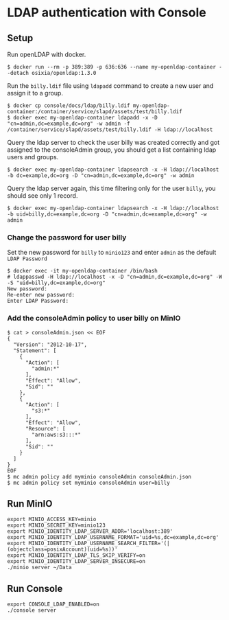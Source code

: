 # LDAP authentication with Console

## Setup

Run openLDAP with docker.

```
$ docker run --rm -p 389:389 -p 636:636 --name my-openldap-container --detach osixia/openldap:1.3.0
```

Run the `billy.ldif` file using `ldapadd` command to create a new user and assign it to a group.

```
$ docker cp console/docs/ldap/billy.ldif my-openldap-container:/container/service/slapd/assets/test/billy.ldif
$ docker exec my-openldap-container ldapadd -x -D "cn=admin,dc=example,dc=org" -w admin -f /container/service/slapd/assets/test/billy.ldif -H ldap://localhost
```

Query the ldap server to check the user billy was created correctly and got assigned to the consoleAdmin group, you should get a list 
containing ldap users and groups.

```
$ docker exec my-openldap-container ldapsearch -x -H ldap://localhost -b dc=example,dc=org -D "cn=admin,dc=example,dc=org" -w admin
```

Query the ldap server again, this time filtering only for the user `billy`, you should see only 1 record.

```
$ docker exec my-openldap-container ldapsearch -x -H ldap://localhost -b uid=billy,dc=example,dc=org -D "cn=admin,dc=example,dc=org" -w admin
```

### Change the password for user billy

Set the new password for `billy` to `minio123` and enter `admin` as the default `LDAP Password` 

```
$ docker exec -it my-openldap-container /bin/bash
# ldappasswd -H ldap://localhost -x -D "cn=admin,dc=example,dc=org" -W -S "uid=billy,dc=example,dc=org"
New password:
Re-enter new password:
Enter LDAP Password:
```

### Add the consoleAdmin policy to user billy on MinIO
```
$ cat > consoleAdmin.json << EOF
{
  "Version": "2012-10-17",
  "Statement": [
    {
      "Action": [
        "admin:*"
      ],
      "Effect": "Allow",
      "Sid": ""
    },
    {
      "Action": [
        "s3:*"
      ],
      "Effect": "Allow",
      "Resource": [
        "arn:aws:s3:::*"
      ],
      "Sid": ""
    }
  ]
}
EOF
$ mc admin policy add myminio consoleAdmin consoleAdmin.json
$ mc admin policy set myminio consoleAdmin user=billy
```

## Run MinIO

```
export MINIO_ACCESS_KEY=minio
export MINIO_SECRET_KEY=minio123
export MINIO_IDENTITY_LDAP_SERVER_ADDR='localhost:389'
export MINIO_IDENTITY_LDAP_USERNAME_FORMAT='uid=%s,dc=example,dc=org'
export MINIO_IDENTITY_LDAP_USERNAME_SEARCH_FILTER='(|(objectclass=posixAccount)(uid=%s))'
export MINIO_IDENTITY_LDAP_TLS_SKIP_VERIFY=on
export MINIO_IDENTITY_LDAP_SERVER_INSECURE=on
./minio server ~/Data
```

## Run Console

```
export CONSOLE_LDAP_ENABLED=on
./console server
```
